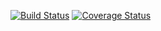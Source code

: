 [![Build Status](https://travis-ci.org/MuthomiMate/Shoppinglist.svg?branch=master)](https://travis-ci.org/MuthomiMate/Shoppinglist)     [![Coverage Status](https://coveralls.io/repos/github/muthomimate/Shoppinglist/badge.svg?branch=develop)](https://coveralls.io/github/muthomimate/Shoppinglist?branch=develop)   
